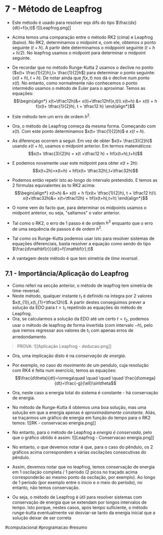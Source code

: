 # 7 - Método de Leapfrog
- Este método é usado para resolver eqs difs do tipo $\frac{dx}{dt}=f(x,t)$
![[Leapfrog.png]]
- Acima temos uma comparação entre o método RK2 (cima) e Leapfrog (baixo). No RK2, determinamos o midpoint e, com ele, obtemos o ponto seguinte ($t+h$). A partir dele determinamos o midppoint seguinte ($t+h+h/2$). No leapfrog usamos o midpoint para determinar o midpoint seguinte.

- De recordar que no método Runge-Kutta 2 usamos o declive no ponto ($x(t+ \frac{1}{2}h),t+ \frac{1}{2}h$) para determinar o ponto seguinte: $(x(t+h),t+h)$. De notar ainda que $f(x,t)$ nos dá o declive num ponto $x(t)$. No entanto, como normalmente não conhecemos o ponto intermédio usamos o método de Euler para o aproximar. Temos as equações:
$$\begin{align*}
x(t+\tfrac12h)&= x(t)+\tfrac12hf(x,t)\\
x(t+h) &= x(t) + h f(x(t+ \tfrac{1}{2}h), t + \tfrac12 h)
\end{align*}$$
- Este método tem um erro de ordem $h^{2}$.

- Ora, o método de Leapfrog começa da mesma forma. Começando com $x(t)$. Com este ponto determinamos $x(t+ \frac{1}{2}h)$ e $x(t+h)$. 
- As diferenças ocorrem a seguir. Em vez de obter $x(t+ \frac{3}{2}h)$ usando $x(t+h)$, usamos o midpoint anterior. Em termos matemáticos: $$x(t+ \tfrac{3}{2}h) = x(t +\tfrac12 h) + hf(x(t+h),t+h)$$
- E podemos novamente usar este midpoint para obter $x(t+2h)$:
$$x(t+2h)=x(t+h) + hf(x(t+ \tfrac32h),t+\tfrac32h)$$
- Podemos então repetir isto ao longo do intervalo pretendido. E temos as 2 fórmulas equivalentes às to RK2 acima: $$\begin{align*}
x(t+h) &= x(t) + h f(x(t+ \tfrac{1}{2}h), t + \tfrac12 h)\\
x(t+\tfrac32h)&= x(t+\tfrac12h) + hf(x(t+h),t+h)
\end{align*}$$
- O nome vem do facto que, para determinar os midpoints usamos o midpoint anterior, ou seja, "saltamos" o valor anterior.
- Tal como o RK2, o erro de 1 passo é de ordem $h^{3}$ enquanto que o erro de uma sequência de passos é de ordem $h^{2}$.
- Tal como os Runge-Kutta podemos usar isto para resolver sistemas de equações diferenciais, basta resolver a equação como sendo do tipo $\frac{d\mathbf{r}}{dt}=f(\mathbf{r},t)$
- A vantagem deste método é que tem simetria de *time reversal*.

## 7.1 - Importância/Aplicação do Leapfrog 
- Como referi na secção anterior, o método de leapfrog tem simetria de time-reversal.
- Neste método, qualquer instante $t_{1}$ é definido na íntegra por 2 valores $x(t_{1}),x(t_{1}+\tfrac12h)$. A partir destes conseguimos prever a solução da EDO para $t>t_{1}$ repetindo as equações do método de Leapfrog.
- Ora, se calcularmos a solução da EDO até um certo $t=t_{2}$, podemos usar o método de leapfrog de forma invertida (com intervalo $-h$), pelo que iremos regressar aos valores de $t_{1}$ com apenas erros de arredondamento.

> PROVA: 
> ![[Aplicação Leapfrog - deducao.png]]

- Ora, uma implicação disto é na *conservação de energia*.
- Por exemplo, no caso do movimento de um pendulo, cuja resolução com RK4 é feita num exercício, temos as equações: $$\frac{d\theta}{dt}=\omega\quad \quad \quad \quad \frac{d\omega}{dt}=\frac{-g}{\ell}\sin\theta$$
- Ora, neste caso a energia total do sistema é constante - há conservação de energia.
- No método de Runge-Kutta 4 obtemos uma boa solução, mas uma solução em que a energia apenas é *aproximadamente constante*. Aliás, se traçarmos um gráfico de energia em função do tempo para o RK2 temos: 
![[RK -  conservacao energia.png]]

- No entanto, para o método de Leapfrog a *energia é conservada*, pelo que o gráfico obtido é assim:
![[Leapfrog - Conservacao energia.png]]

- No entanto, o que devemos notar é que, para o caso do pêndulo, os 2 gráficos acima correspondem a várias oscilações consecutivas do pêndulo.
- Assim, devemos notar que no leapfrog, temos conservação de energia em 1 oscilação completa / 1 período (2 picos no traçado acima corresponderão ao mesmo ponto da oscilação, por exemplo). Ao longo de 1 período (por exemplo entre o inicio e o meio do período), no entanto, não temos conservação.

- Ou seja, o método de Leapfrog é útil para resolver sistemas com conservação de energia que se extendam por longos intervalos de tempo. Isto porque, nestes casos, após tempo suficiente, o método runge-kutta eventualmente vai desviar-se tanto da energia inicial que a solução deixar de ser correta

#computacional #programacao #resumo 